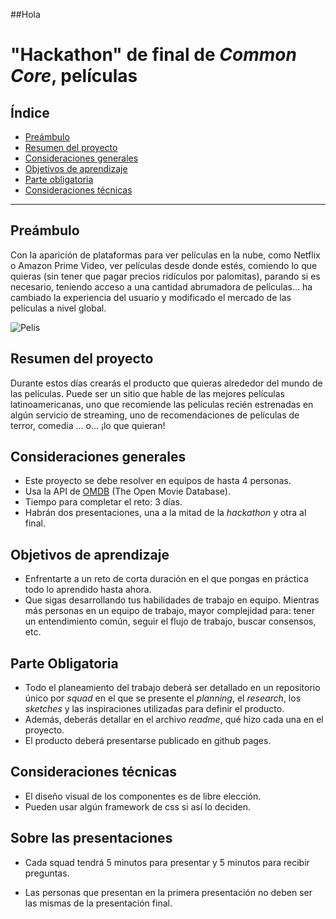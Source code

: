 ##Hola































# "Hackathon" de final de _Common Core_, películas

## Índice

- [Preámbulo](#preámbulo)
- [Resumen del proyecto](#resumen-del-proyecto)
- [Consideraciones generales](#consideraciones-generales)
- [Objetivos de aprendizaje](#objetivos-de-aprendizaje)
- [Parte obligatoria](#parte-obligatoria)
- [Consideraciones técnicas](#consideraciones-técnicas)

---

## Preámbulo

Con la aparición de plataformas para ver películas en la nube, como Netflix o
Amazon Prime Video, ver películas desde donde estés, comiendo lo que quieras
(sin tener que pagar precios ridículos por palomitas), parando si es necesario, teniendo acceso a una cantidad
abrumadora de películas... ha cambiado la experiencia del usuario
y modificado el mercado de las películas a nivel global.

![Pelis](https://media.giphy.com/media/NipFetnQOuKhW/giphy.gif)

## Resumen del proyecto

Durante estos días crearás el producto que quieras alrededor del mundo
de las películas. Puede ser un sitio que hable de las mejores películas
latinoamericanas, uno que recomiende las películas recién estrenadas en algún servicio de streaming, uno de recomendaciones de películas de terror,
comedia ... o... ¡lo que quieran!

## Consideraciones generales

- Este proyecto se debe resolver en equipos de hasta 4 personas.
- Usa la API de [OMDB](http://www.omdbapi.com/) (The Open Movie Database).
- Tiempo para completar el reto: 3 días.
- Habrán dos presentaciones, una a la mitad de la _hackathon_ y otra al final.

## Objetivos de aprendizaje

- Enfrentarte a un reto de corta duración en el que pongas
  en práctica todo lo aprendido hasta ahora.
- Que sigas desarrollando tus habilidades de trabajo en equipo. Mientras más
  personas en un equipo de trabajo, mayor complejidad para: tener un
  entendimiento común, seguir el flujo de trabajo, buscar consensos, etc.

## Parte Obligatoria

- Todo el planeamiento del trabajo deberá ser detallado en un repositorio único
  por _squad_ en el que se presente el _planning_, el _research_, los _sketches_
  y las inspiraciones utilizadas para definir el producto.
- Además, deberás detallar en el archivo _readme_, qué hizo cada una en el
  proyecto.
- El producto deberá presentarse publicado en github pages.

## Consideraciones técnicas

- El diseño visual de los componentes es de libre elección.
- Pueden usar algún framework de css si así lo deciden.

## Sobre las presentaciones

- Cada squad tendrá 5 minutos para presentar y 5 minutos para recibir preguntas.

- Las personas que presentan en la primera presentación no deben ser las mismas de la presentación final.
